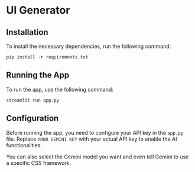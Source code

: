 # UI Generator

## Installation

To install the necessary dependencies, run the following command:

```
pip install -r requirements.txt
```

## Running the App

To run the app, use the following command:

```
streamlit run app.py
```

## Configuration

Before running the app, you need to configure your API key in the `app.py` file. Replace `YOUR GEMINI KEY` with your actual API key to enable the AI functionalities.

You can also select the Gemini model you want and even tell Gemini to use a specific CSS framework.
